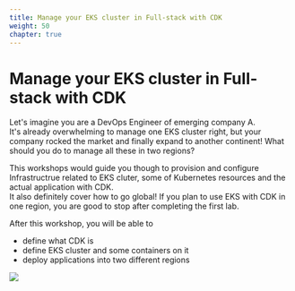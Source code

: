 ```yaml
---
title: Manage your EKS cluster in Full-stack with CDK
weight: 50
chapter: true
---
```


# Manage your EKS cluster in Full-stack with CDK

Let's imagine you are a DevOps Engineer of emerging company A.  
It's already overwhelming to manage one EKS cluster right, but your company rocked the market and finally expand to another continent!
What should you do to manage all these in two regions?

This workshops would guide you though to provision and configure Infrastructrue related to EKS cluter, some of Kubernetes resources and the actual application with CDK.  
It also definitely cover how to go global! If you plan to use EKS with CDK in one region, you are good to stop after completing the first lab.


After this workshop, you will be able to
* define what CDK is
* define EKS cluster and some containers on it
* deploy applications into two different regions

![](/images/intro2.svg)


